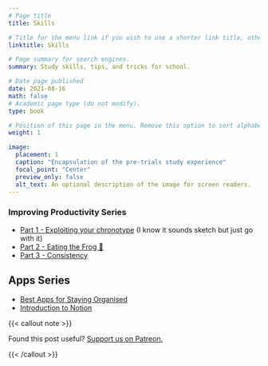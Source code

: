 ```yaml
---
# Page title
title: Skills

# Title for the menu link if you wish to use a shorter link title, otherwise remove this option.
linktitle: Skills

# Page summary for search engines.
summary: Study skills, tips, and tricks for school.

# Date page published
date: 2021-08-16
math: false
# Academic page type (do not modify).
type: book

# Position of this page in the menu. Remove this option to sort alphabetically.
weight: 1

image:
  placement: 1
  caption: "Encapsulation of the pre-trials study experience"
  focal_point: "Center"
  preview_only: false
  alt_text: An optional description of the image for screen readers.
---
```


### Improving Productivity Series

- [Part 1 - Exploiting your chronotype](improving-productivity-1/) (I know it sounds sketch but just go with it)
- [Part 2 - Eating the Frog :frog:](improving-productivity-2/)
- [Part 3 - Consistency](improving-productivity-3/)

## Apps Series

- [Best Apps for Staying Organised](best-organisation-apps/)
- [Introduction to Notion](notion-1/)



{{< callout note >}}

Found this post useful? [Support us on Patreon.](https://patreon.com/schoolnotes)

{{< /callout >}}